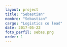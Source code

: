 ```yaml
---
layout: project
title: "Sebastian"
nombre: "Sebastian"
cargo: "Logistics co lead"
date: 2017-05-22
foto_perfil: sebas.png
order: 1
---
```

